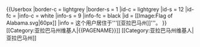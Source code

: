 {{Userbox
  |border-c = lightgrey
  |border-s = 1
  |id-c     = lightgrey
  |id-s     = 12
  |id-fc    = 
  |info-c   = white
  |info-s   = 9
  |info-fc  = black
  |id       = [[Image:Flag of Alabama.svg|60px]]
  |info     = 这个用户居住于'''[[亚拉巴马州]]'''。
}}
<includeonly>
[[Category:亚拉巴马州维基人|{{PAGENAME}}]]
</includeonly><noinclude>
[[Category:亚拉巴马州维基人|亚拉巴马州]]
</noinclude>